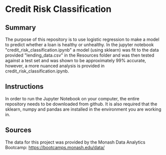# Credit Risk Classification

## Summary 

The purpose of this repository is to use logistic regression to make a model to predict whether a loan is healthy or unhealthy. In the jupyter notebook "credit_risk_classification.ipynb" a model (using sklearn) was fit to the data provided "lending_data.csv" in the Resources folder and was then tested against a test set and was shown to be approximately 99% accurate, however, a more nuanced analysis is provided in credit_risk_classification.ipynb.

## Instructions

In order to run the Jupyter Notebook on your computer, the entire repository needs to be downloaded from github. It is also required that the sklearn, numpy and pandas are installed in the environment you are working in.

## Sources

The data for this project was provided by the Monash Data Analytics Bootcamp: https://bootcamps.monash.edu/data/
